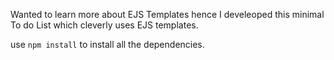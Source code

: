 Wanted to learn more about EJS Templates hence I develeoped this minimal To do List which cleverly uses EJS templates.

use `npm install` to install all the dependencies.
